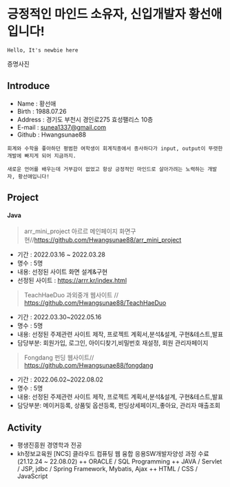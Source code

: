 # 긍정적인 마인드 소유자, 신입개발자 황선애입니다!  
```Hello, It's newbie here```
 
증명사진
 
## Introduce 
* Name : 황선애
* Birth : 1988.07.26
* Address : 경기도 부천시 경인로275 효성팰리스 10층 
* E-mail : sunea1337@gmail.com
* Github : Hwangsunae88 

``` 
회계와 수학을 좋아하던 평범한 여학생이 회계직종에서 종사하다가 input, output이 뚜렷한 개발에 빠지게 되어 지금까지.
 
새로운 언어를 배우는데 거부감이 없었고 항상 긍정적인 마인드로 살아가려는 노력하는 개발자, 황선애입니다!
```

## Project 

#### Java

> arr_mini_project 아르르 메인페이지 화면구현//https://github.com/Hwangsunae88/arr_mini_project
 + 기간 : 2022.03.16 ~ 2022.03.28
 + 명수 : 5명
 + 내용: 선정된 사이트 화면 설계&구현
 + 선정된 사이트 : https://arrr.kr/index.html
 
> TeachHaeDuo 과외중개 웹사이트 // https://github.com/Hwangsunae88/TeachHaeDuo
 + 기간 : 2022.03.30~2022.05.16
 + 명수 : 5명
 + 내용: 선정된 주제관련 사이트 제작, 프로젝트 계획서,분석&설계, 구현&테스트,발표
 + 담당부분: 회원가입, 로그인, 아이디찾기,비밀번호 재설정, 회원 관리자페이지
 
> Fongdang 펀딩 웹사이트// https://github.com/Hwangsunae88/fongdang
 + 기간 : 2022.06.02~2022.08.02
 + 명수 : 5명
 + 내용: 선정된 주제관련 사이트 제작, 프로젝트 계획서,분석&설계, 구현&테스트,발표
 + 담당부분: 메이커등록, 상품및 옵션등록, 펀딩상세페이지_좋아요, 관리자 매출조회

## Activity

* 평생진흥원 경영학과 전공
* kh정보교육원 [NCS] 클라우드 컴퓨팅 웹 융합 응용SW개발자양성 과정 수료(21.12.24 ~ 22.08.02)
 ++ ORACLE / SQL Programming
 ++ JAVA / Servlet / JSP, jdbc / Spring Framework, Mybatis, Ajax
 ++ HTML / CSS / JavaScript
